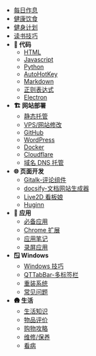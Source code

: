 - [每日作息](DailyRoutine.md)
- [健康饮食](family/Diet.md)
- [健身计划](Fitness.md)
- [读书技巧](Read.md)
- **🚀 代码**
  - [HTML](code/HTML.md)
  - [Javascript](code/Javascript.md)
  - [Python](code/Python.md)
  - [AutoHotKey](code/AutoHotKey.md)
  - [Markdown](code/Markdown.md)
  - [正则表达式](code/Regex.md)
  - [Electron](code/Electron.md)
- **🏗️ 网站部署**
  - [静态托管](deploy/Static.md)
  - [VPS/网站修改](deploy/VPS.md)
  - [GitHub](deploy/GitHub.md)
  - [WordPress](deploy/WordPress.md)
  - [Docker](deploy/Docker.md)
  - [Cloudflare](deploy/Cloudflare.md)
  - [域名 DNS 托管](deploy/DNS.md)
- **🌐 页面开发**
  - [Gitalk-评论组件](web/Gitalk.md)
  - [docsify-文档网站生成器](web/docsify.md)
  - [Live2D 看板娘](web/Live2DWidget.md)
  - [Huginn](web/Huginn.md)
- **🧰 应用**
  - [必备应用](apps/)
  - [Chrome 扩展](apps/Chrome.md)
  - [应用笔记](apps/Apps.md)
  - [录屏应用](apps/Record.md)
- **🪟 Windows**
  - [Windows 技巧](windows/)
  - [QTTabBar-多标签栏](windows/QTTabBar.md)
  - [重装系统](windows/NewSystem.md)
  - [常见问题](windows/faq.md)
- **🛖 生活**
  - [生活知识](family/)
  - [物品评价](family/Shoppinglist.md)
  - [购物攻略](family/Coupon.md)
  - [维修/保养](family/Maintenance.md)
  - [看病](family/Hospital.md)
